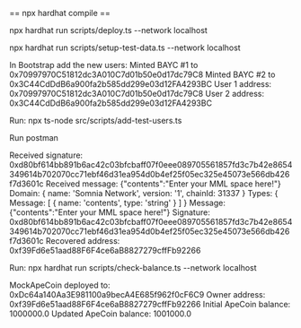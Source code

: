 == npx hardhat compile ==

npx hardhat run scripts/deploy.ts --network localhost

npx hardhat run scripts/setup-test-data.ts --network localhost

In Bootstrap add the new users:
Minted BAYC #1 to 0x70997970C51812dc3A010C7d01b50e0d17dc79C8
Minted BAYC #2 to 0x3C44CdDdB6a900fa2b585dd299e03d12FA4293BC
User 1 address: 0x70997970C51812dc3A010C7d01b50e0d17dc79C8
User 2 address: 0x3C44CdDdB6a900fa2b585dd299e03d12FA4293BC

Run:
npx ts-node src/scripts/add-test-users.ts

Run postman

Received signature: 0xd80bf614bb891b6ac42c03bfcbaff07f0eee089705561857fd3c7b42e8654349614b702070cc71ebf46d31ea954d0b4ef25f05ec325e45073e566db426f7d3601c
Received message: {"contents":"Enter your MML space here!"}
Domain: { name: 'Somnia Network', version: '1', chainId: 31337 }
Types: { Message: [ { name: 'contents', type: 'string' } ] }
Message: {"contents":"Enter your MML space here!"}
Signature: 0xd80bf614bb891b6ac42c03bfcbaff07f0eee089705561857fd3c7b42e8654349614b702070cc71ebf46d31ea954d0b4ef25f05ec325e45073e566db426f7d3601c
Recovered address: 0xf39Fd6e51aad88F6F4ce6aB8827279cffFb92266


Run:
npx hardhat run scripts/check-balance.ts --network localhost

MockApeCoin deployed to: 0xDc64a140Aa3E981100a9becA4E685f962f0cF6C9
Owner address: 0xf39Fd6e51aad88F6F4ce6aB8827279cffFb92266
Initial ApeCoin balance: 1000000.0
Updated ApeCoin balance: 1001000.0